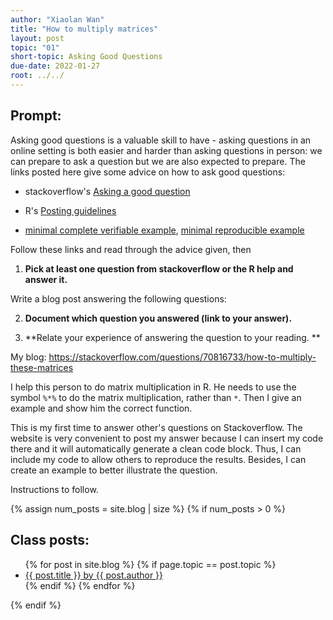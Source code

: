 ```yaml
---
author: "Xiaolan Wan"
title: "How to multiply matrices"
layout: post
topic: "01"
short-topic: Asking Good Questions
due-date: 2022-01-27
root: ../../
---
```


## Prompt:

Asking good questions is a valuable skill to have - asking questions in an online setting is both easier and harder than asking questions in person: we can prepare to ask a question but we are also expected to prepare.
The links posted here give some advice on how to ask good questions:

- stackoverflow's [Asking a good question](http://stackoverflow.com/help/how-to-ask)

- R's [Posting guidelines](https://www.r-project.org/posting-guide.html)

- [minimal complete verifiable example](https://stackoverflow.com/help/mcve), [minimal reproducible example](https://www.tidyverse.org/help/)

Follow these links and read through the advice given, then

1. **Pick at least one question from stackoverflow or the R help and answer it.**

Write a blog post answering the following questions: 

2. **Document which question you answered (link to your answer).**

3. **Relate your experience of answering the question to your reading. **


My blog: https://stackoverflow.com/questions/70816733/how-to-multiply-these-matrices


I help this person to do matrix multiplication in R. He needs to use the symbol `%*%` to do the matrix multiplication, rather than `*`.
Then I give an example and show him the correct function. 


This is my first time to answer other's questions on Stackoverflow. The website is very convenient to post my answer because I can insert my code there and it will automatically generate a clean code block. Thus, I can include my code to allow others to reproduce the results. Besides, I can create an example to better illustrate the question.


<!--Go to [https://github.com/Stat585-at-ISU/blog](https://github.com/Stat585-at-ISU/blog) for instructions about how to prepare and submit your blog post.-->
Instructions to follow.


{% assign num_posts = site.blog | size %}
{% if num_posts > 0 %}
## Class posts:

<ul>
{% for post in site.blog %}
  {% if page.topic == post.topic %}
  <li><a href="{{ post.url }}">{{ post.title }} by {{ post.author }}</a></li>
  {% endif %}
{% endfor %}
</ul>
{% endif %}



